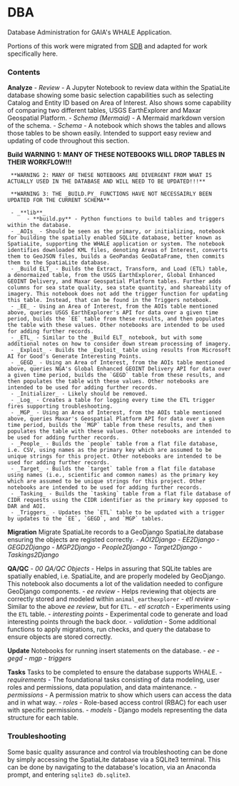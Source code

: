 # DBA
Database Administration for GAIA's WHALE Application.

Portions of this work were migrated from [SDB](https://github.com/JWall5/SDB) and adapted for work specifically here.

### Contents

**Analyze**
     - _Review_ - A Jupyter Notebook to review data within the SpatiaLite database showing some basic selection capabilities such as selecting Catalog and Entity ID based on Area of Interest. Also shows some capability of comparing two different tables, USGS EarthExplorer and Maxar Geospatial Platform.
     - _Schema (Mermaid)_ - A Mermaid markdown version of the schema.
     - _Schema_ - A notebook which shows the tables and allows those tables to be shown easily. Intended to support easy review and updating of code throughout this section.

**Build**
     **WARNING 1: MANY OF THESE NOTEBOOKS WILL DROP TABLES IN THEIR WORKFLOW!!!**
	 
	 **WARNING 2: MANY OF THESE NOTEBOOKS ARE DIVERGENT FROM WHAT IS ACTUALLY USED IN THE DATABASE AND WILL NEED TO BE UPDATED!!!**
	 
	 **WARNING 3: THE _BUILD.PY_ FUNCTIONS HAVE NOT NECESSAIRLY BEEN UPDATED FOR THE CURRENT SCHEMA**
	 
	 - _**lib**_
	      - **build.py** - Python functions to build tables and triggers within the database. 
	 - _AOIs_ - Should be seen as the primary, or initializing, notebook for building the spatially enabled SQLite database, better known as SpatiaLite, supporting the WHALE application or system. The notebook identifies downloaded KML files, denoting Areas of Interest, converts them to GeoJSON files, builds a GeoPandas GeoDataFrame, then commits them to the SpatiaLite database.
	 - _Build ELT_ - Builds the Extract, Transform, and Load (ETL) table, a denormaized table, from the USGS EarthExplorer, Global Enhanced GEOINT Delivery, and Maxar Geospatial Platform tables. Further adds columns for sea state quality, sea state quantity, and shareability of imagery. This notebook does not add the trigger function for updating this table. Instead, that can be found in the Triggers notebook.
	 - _EE_ - Using an Area of Interest, from the AOIs table mentioned above, queries USGS EarthExplorer's API for data over a given time period, builds the `EE` table from these results, and then populates the table with these values. Other notebooks are intended to be used for adding further records.
	 - _ETL_ - Similar to the _Build ELT_ notebook, but with some additional notes on how to consider down stream processing of imagery.
	 - _Exploit_ - Builds the _Exploit_ table using results from Microsoft AI for Good's Generate Interesting Points.
	 - _GEGD_ - Using an Area of Interest, from the AOIs table mentioned above, queries NGA's Global Enhanced GEOINT Delivery API for data over a given time period, builds the `GEGD` table from these results, and then populates the table with these values. Other notebooks are intended to be used for adding further records.
	 - _Initializer_ - Likely should be removed.
	 - _Log_ - Creates a table for logging every time the ETL trigger fires supporting troubleshooting.
	 - _MGP_ - Using an Area of Interest, from the AOIs table mentioned above, queries Maxar's Geospatial Platform API for data over a given time period, builds the `MGP` table from these results, and then populates the table with these values. Other notebooks are intended to be used for adding further records.
	 - _People_ - Builds the `people` table from a flat file database, i.e. CSV, using names as the primary key which are assumed to be unique strings for this project. Other notebooks are intended to be used for adding further records.
	 - _Target_ - Builds the `target` table from a flat file database using names (i.e., scientific and common names) as the primary key which are assumed to be unique strings for this project. Other notebooks are intended to be used for adding further records.
	 - _Tasking_ - Builds the `tasking` table from a flat file database of CIDR requests using the CIDR identifier as the primary key opposed to DAR and AOI.
	 - _Triggers_ - Updates the `ETL` table to be updated with a trigger by updates to the `EE`, `GEGD`, and `MGP` tables.

**Migration**
Migrate SpatiaLite records to a GeoDjango SpatiaLite database ensuring the objects are registed correctly.
     - _AOI2Django_
	 - _EE2Django_
	 - _GEGD2Django_
	 - _MGP2Django_
	 - _People2Django_
	 - _Target2Django_
	 - _Taskings2Django_

**QA/QC**
     - _00 QA/QC Objects_ - Helps in assuring that SQLite tables are spatially enabled, i.e. SpatiaLite, and are properly modeled by GeoDjango. This notebook also documents a lot of the validation needed to configure GeoDjango components.
	 - _ee review_ - Helps reviewing that objects are correctly stored and modeled within `animal_earthexplorer`
	 - _etl review_ - Similar to the above _ee review_, but for `ETL`.
	 - _etl scratch_ - Experiments using the `ETL` table.
	 - _interesting points_ - Experimental code to generate and load interesting points through the back door.
	 - _validation_ - Some additional functions to apply migrations, run checks, and query the database to ensure objects are stored correctly.

**Update**
Notebooks for running insert statements on the database.
     - _ee_
	 - _gegd_
	 - _mgp_
	 - _triggers_
	 
**Tasks**
	Tasks to be completed to ensure the database supports WHALE.
		- _requirements_ - The foundational tasks consisting of data modeling, user roles and permissions, data population, and data maintenance.
		- _permissions_ - A permission matrix to show which users can access the data and in what way.
		- _roles_ - Role-based access control (RBAC) for each user with specific permissions.
		- _models_ - Django models representing the data structure for each table.

### Troubleshooting
Some basic quality assurance and control via troubleshooting can be done by simply accessing the SpatiaLite database via a SQLite3 terminal. This can be done by navigating to the database's location, via an Anaconda prompt, and entering `sqlite3 db.sqlite3`. 